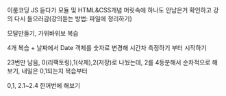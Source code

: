 이룸코딩 JS
듣다가 모듈 및 HTML&CSS개념 머릿속에 하나도 안남은거 확인하고 강의 다시 들으러감(강의듣는 방법: 파일에 정리하기)

모달만들기, 가위바위보 복습

4개 복습 + 날짜에서 Date 객체를 숫자로 변경해 시간차 측정하기 부터 시작하기

23번만 남음, 0(리팩토링),1(삭제),2(저장)로 나눴는데, 2를 4등분해서 순차적으로 해보기, 내일은 0,1되는지 복습부터

0,1, 2.1~2.4 한꺼번에 해보기
